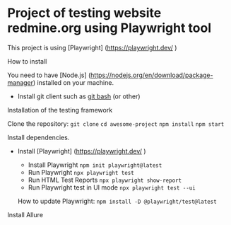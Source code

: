 # Project of testing website redmine.org using Playwright tool

This project is using [Playwright] (https://playwright.dev/ )  

How to install

You need to have [Node.js] (https://nodejs.org/en/download/package-manager) installed on your machine. 

- Install git client such as [git bash](https://git-scm.com/downloads) (or other)

Installation of the testing framework

Clone the repository:
`git clone`
`cd awesome-project`
`npm install`
`npm start`

Install dependencies.


- Install [Playwright] (https://playwright.dev/ )
    + Install Playwright
    `npm init playwright@latest`
    + Run Playwright
    `npx playwright test`
    + Run HTML Test Reports
    `npx playwright show-report`
    + Run Playwright test in UI mode
    `npx playwright test --ui`

    How to update Playwright:
    `npm install -D @playwright/test@latest`

Install Allure